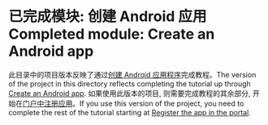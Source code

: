 # <a name="completed-module-create-an-android-app"></a><span data-ttu-id="a9756-101">已完成模块: 创建 Android 应用</span><span class="sxs-lookup"><span data-stu-id="a9756-101">Completed module: Create an Android app</span></span>

<span data-ttu-id="a9756-102">此目录中的项目版本反映了通过[创建 Android 应用程序](https://docs.microsoft.com/graph/tutorials/android?tutorial-step=1)完成教程。</span><span class="sxs-lookup"><span data-stu-id="a9756-102">The version of the project in this directory reflects completing the tutorial up through [Create an Android app](https://docs.microsoft.com/graph/tutorials/android?tutorial-step=1).</span></span> <span data-ttu-id="a9756-103">如果使用此版本的项目, 则需要完成教程的其余部分, 开始在[门户中注册应用](https://docs.microsoft.com/graph/tutorials/android?tutorial-step=2)。</span><span class="sxs-lookup"><span data-stu-id="a9756-103">If you use this version of the project, you need to complete the rest of the tutorial starting at [Register the app in the portal](https://docs.microsoft.com/graph/tutorials/android?tutorial-step=2).</span></span>